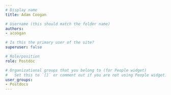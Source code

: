 ```yaml
---
# Display name
title: Adam Coogan

# Username (this should match the folder name)
authors:
- acoogan

# Is this the primary user of the site?
superuser: false

# Role/position
role: Postdoc

# Organizational groups that you belong to (for People widget)
#   Set this to `[]` or comment out if you are not using People widget.
user_groups:
- Postdocs
---
```

